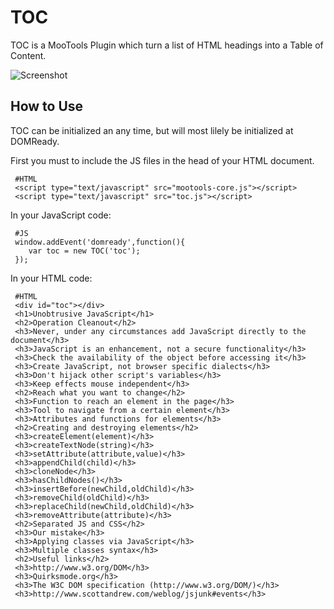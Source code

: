 TOC
===

TOC is a MooTools Plugin which turn a list of HTML headings into a Table of Content.

![Screenshot](http://farm5.static.flickr.com/4117/4757170244_07f03e67e9_b.jpg)

 
How to Use
----------

TOC can be initialized an any time, but will most lilely be initialized at DOMReady.


First you must to include the JS files in the head of your HTML document.
       
     #HTML
     <script type="text/javascript" src="mootools-core.js"></script>
     <script type="text/javascript" src="toc.js"></script>

In your JavaScript code:

     #JS
     window.addEvent('domready',function(){
        var toc = new TOC('toc');
     }); 

In your HTML code:

     #HTML
     <div id="toc"></div>
     <h1>Unobtrusive JavaScript</h1>
     <h2>Operation Cleanout</h2>
     <h3>Never, under any circumstances add JavaScript directly to the document</h3>
     <h3>JavaScript is an enhancement, not a secure functionality</h3>
     <h3>Check the availability of the object before accessing it</h3>
     <h3>Create JavaScript, not browser specific dialects</h3>
     <h3>Don't hijack other script's variables</h3>
     <h3>Keep effects mouse independent</h3>
     <h2>Reach what you want to change</h2>
     <h3>Function to reach an element in the page</h3>
     <h3>Tool to navigate from a certain element</h3>
     <h3>Attributes and functions for elements</h3>
     <h2>Creating and destroying elements</h2>
     <h3>createElement(element)</h3>
     <h3>createTextNode(string)</h3>
     <h3>setAttribute(attribute,value)</h3>
     <h3>appendChild(child)</h3>
     <h3>cloneNode</h3>
     <h3>hasChildNodes()</h3>
     <h3>insertBefore(newChild,oldChild)</h3>
     <h3>removeChild(oldChild)</h3>
     <h3>replaceChild(newChild,oldChild)</h3>
     <h3>removeAttribute(attribute)</h3>
     <h2>Separated JS and CSS</h2>
     <h3>Our mistake</h3>
     <h3>Applying classes via JavaScript</h3>
     <h3>Multiple classes syntax</h3>
     <h2>Useful links</h2>
     <h3>http://www.w3.org/DOM</h3>
     <h3>Quirksmode.org</h3>
     <h3>The W3C DOM specification (http://www.w3.org/DOM/)</h3>
     <h3>http://www.scottandrew.com/weblog/jsjunk#events</h3> 